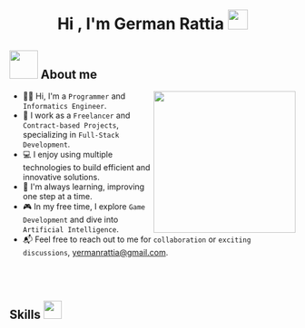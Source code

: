 <h1 align="center">Hi , I'm German Rattia <img src="https://media.giphy.com/media/hvRJCLFzcasrR4ia7z/giphy.gif" width="35"></h1>

## <picture><img src = "https://github.com/7oSkaaa/7oSkaaa/blob/main/Images/about_me.gif?raw=true" width = 50px></picture> About me

<picture> <img align="right" src="https://github.com/7oSkaaa/7oSkaaa/blob/main/Images/Right_Side.gif?raw=true" width = 250px></picture>

- :man_technologist: Hi, I'm a `Programmer` and `Informatics Engineer`.
- :briefcase: I work as a `Freelancer` and `Contract-based Projects`, specializing in `Full-Stack Development`.
- :computer: I enjoy using multiple technologies to build efficient and innovative solutions.
- :rocket: I'm always learning, improving one step at a time.
- :video_game: In my free time, I explore `Game Development` and dive into `Artificial Intelligence`.
- :mailbox_with_mail: Feel free to reach out to me for `collaboration` or `exciting discussions`, yermanrattia@gmail.com.

<br><br>

<h2> Skills <img src = "https://media2.giphy.com/media/QssGEmpkyEOhBCb7e1/giphy.gif?cid=ecf05e47a0n3gi1bfqntqmob8g9aid1oyj2wr3ds3mg700bl&rid=giphy.gif" width = 32px> </h2>
